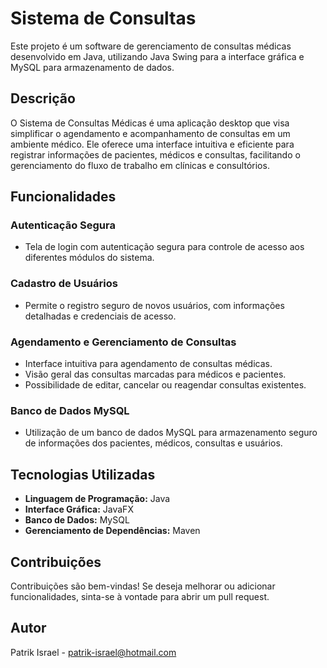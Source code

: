 # Sistema de Consultas

Este projeto é um software de gerenciamento de consultas médicas desenvolvido em Java, utilizando Java Swing para a interface gráfica e MySQL para armazenamento de dados.

## Descrição

O Sistema de Consultas Médicas é uma aplicação desktop que visa simplificar o agendamento e acompanhamento de consultas em um ambiente médico. Ele oferece uma interface intuitiva e eficiente para registrar informações de pacientes, médicos e consultas, facilitando o gerenciamento do fluxo de trabalho em clínicas e consultórios.

## Funcionalidades

### Autenticação Segura
- Tela de login com autenticação segura para controle de acesso aos diferentes módulos do sistema.

### Cadastro de Usuários
- Permite o registro seguro de novos usuários, com informações detalhadas e credenciais de acesso.

### Agendamento e Gerenciamento de Consultas
- Interface intuitiva para agendamento de consultas médicas.
- Visão geral das consultas marcadas para médicos e pacientes.
- Possibilidade de editar, cancelar ou reagendar consultas existentes.

### Banco de Dados MySQL
- Utilização de um banco de dados MySQL para armazenamento seguro de informações dos pacientes, médicos, consultas e usuários.

## Tecnologias Utilizadas

- **Linguagem de Programação:** Java
- **Interface Gráfica:** JavaFX
- **Banco de Dados:** MySQL
- **Gerenciamento de Dependências:** Maven

## Contribuições

Contribuições são bem-vindas! Se deseja melhorar ou adicionar funcionalidades, sinta-se à vontade para abrir um pull request.

## Autor

Patrik Israel - patrik-israel@hotmail.com
